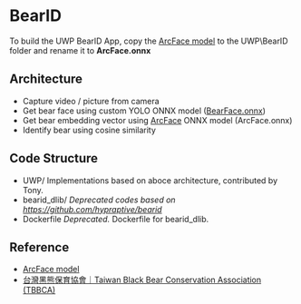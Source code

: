 BearID
===
To build the UWP BearID App, copy the [ArcFace model](https://s3.amazonaws.com/onnx-model-zoo/arcface/resnet100/resnet100.onnx) to the UWP\BearID folder and rename it to **ArcFace.onnx**

## Architecture

- Capture video / picture from camera
- Get bear face using custom YOLO ONNX model ([BearFace.onnx](https://github.com/reiserwang/BearID/blob/master/UWP/BearID/BearFace.onnx))
- Get bear embedding vector using [ArcFace](https://arxiv.org/abs/1801.07698) ONNX model (ArcFace.onnx)
- Identify bear using cosine similarity

## Code Structure
- UWP/          Implementations based on aboce architecture, contributed by Tony.
- bearid_dlib/  *Deprecated codes based on https://github.com/hypraptive/bearid*
- Dockerfile    *Deprecated.* Dockerfile for bearid_dlib.

## Reference
- [ArcFace model](https://github.com/onnx/models/tree/master/vision/body_analysis/arcface)
- [台灣黑熊保育協會｜Taiwan Black Bear Conservation Association (TBBCA)](http://www.taiwanbear.org.tw)
